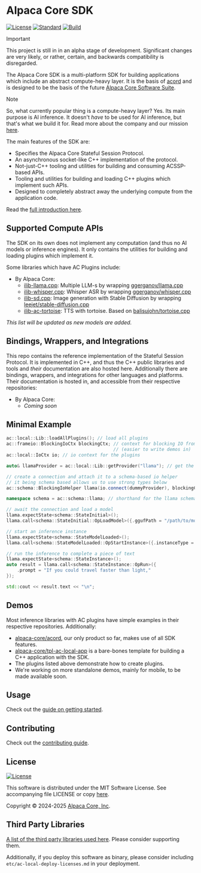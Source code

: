 # Alpaca Core SDK

[![License](https://img.shields.io/badge/license-MIT-blue.svg)](https://opensource.org/licenses/MIT) [![Standard](https://img.shields.io/badge/C%2B%2B-20-blue.svg)](https://en.cppreference.com/w/cpp/20) [![Build](https://github.com/alpaca-core/alpaca-core/actions/workflows/build.yml/badge.svg)](https://github.com/alpaca-core/alpaca-core/actions/workflows/build.yml)

> [!IMPORTANT]
> This project is still in in an alpha stage of development. Significant changes are very likely, or rather, certain, and backwards compatibility is disregarded.

The Alpaca Core SDK is a multi-platform SDK for building applications which include an abstract compute-heavy layer. It is the basis of [acord](https://github.com/alpaca-core/acord) and is designed to be the basis of the future [Alpaca Core Software Suite](https://www.alpacacore.com/products/overview).

> [!NOTE]
> So, what currently popular thing is a compute-heavy layer? Yes. Its main purpose is AI inference. It doesn't *have* to be used for AI inference, but that's what we build it for. Read more about the company and our mission [here](https://www.alpacacore.com/company/about).

The main features of the SDK are:

* Specifies the Alpaca Core Stateful Session Protocol.
* An asynchronous socket-like C++ implementation of the protocol.
* Not-just-C++ tooling and utilities for building and consuming ACSSP-based APIs.
* Tooling and utilities for building and loading C++ plugins which implement such APIs.
* Designed to completely abstract away the underlying compute from the application code.

Read the [full introduction here](doc/intro.md).

## Supported Compute APIs

The SDK on its own does not implement any computation (and thus no AI models or inference engines). It only contains the utilities for building and loading plugins which implement it. 

Some libraries which have AC Plugins include:

* By Alpaca Core:
    * [ilib-llama.cpp](https://github.com/alpaca-core/ilib-llama.cpp): Multiple LLM-s by wrapping [ggerganov/llama.cpp](https://github.com/ggerganov/llama.cpp)
    * [ilib-whisper.cpp](https://github.com/alpaca-core/ilib-whisper.cpp): Whisper ASR by wrapping [ggerganov/whisper.cpp](https://github.com/ggerganov/whisper.cpp)
    * [ilib-sd.cpp](https://github.com/alpaca-core/ilib-sd.cpp): Image generation with Stable Diffusion by wrapping [leejet/stable-diffusion.cpp](https://github.com/leejet/stable-diffusion.cpp)
    * [ilib-ac-tortoise](https://github.com/alpaca-core/ilib-ac-tortoise): TTS with tortoise. Based on [balisujohn/tortoise.cpp](https://github.com/balisujohn/tortoise.cpp)

*This list will be updated as new models are added.*

## Bindings, Wrappers, and Integrations

This repo contains the reference implementation of the Stateful Session Protocol. It is implemented in C++, and thus the C++ public libraries and tools and *their* documentation are also hosted here. Additionally there are bindings, wrappers, and integrations for other languages and platforms. Their documentation is hosted in, and accessible from their respective repositories:

* By Alpaca Core:
    * *Coming soon*

## Minimal Example

```cpp
ac::local::Lib::loadAllPlugins(); // load all plugins
ac::frameio::BlockingIoCtx blockingCtx; // context for blocking IO from our side 
                                        // (easier to write demos in)
ac::local::IoCtx io; // io context for the plugins

auto& llamaProvider = ac::local::Lib::getProvider("llama"); // get the compute provider

// create a connection and attach it to a schema-based io helper
// it being schema based allows us to use strong types below
ac::schema::BlockingIoHelper llama(io.connect(dummyProvider), blockingCtx); 

namespace schema = ac::schema::llama; // shorthand for the llama schema

// await the connection and load a model
llama.expectState<schema::StateInitial>();
llama.call<schema::StateInitial::OpLoadModel>({.ggufPath = "/path/to/model.gguf"});

// start an inference instance
llama.expectState<schema::StateModelLoaded>();
llama.call<schema::StateModelLoaded::OpStartInstance>({.instanceType = "general"});

// run the inference to complete a piece of text
llama.expectState<schema::StateInstance>();
auto result = llama.call<schema::StateInstance::OpRun>({
    .prompt = "If you could travel faster than light,"
});

std::cout << result.text << "\n";
```

## Demos

Most inference libraries with AC plugins have simple examples in their respective repositories. Additionally:

* [alpaca-core/acord](https://github.com/alpaca-core/acord), our only product so far, makes use of all SDK features.
* [alpaca-core/tpl-ac-local-app](https://github.com/alpaca-core/tpl-ac-local-app) is a bare-bones template for building a C++ application with the SDK.
* The plugins listed above demonstrate how to create plugins.
* We're working on more standalone demos, mainly for mobile, to be made available soon.

## Usage

Check out the [guide on getting started](doc/getting-started.md).

## Contributing

Check out the [contributing guide](CONTRIBUTING.md).

## License

[![License](https://img.shields.io/badge/license-MIT-blue.svg)](https://opensource.org/licenses/MIT)

This software is distributed under the MIT Software License. See accompanying file LICENSE or copy [here](https://opensource.org/licenses/MIT).

Copyright &copy; 2024-2025 [Alpaca Core, Inc](https://alpacacore.com).

## Third Party Libraries

[A list of the third party libraries used here](third-party.md). Please consider supporting them.

Additionally, if you deploy this software as binary, please consider including `etc/ac-local-deploy-licenses.md` in your deployment.
